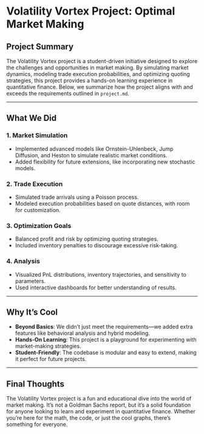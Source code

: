# Volatility Vortex Project: Optimal Market Making

## Project Summary

The Volatility Vortex project is a student-driven initiative designed to explore the challenges and opportunities in market making. By simulating market dynamics, modeling trade execution probabilities, and optimizing quoting strategies, this project provides a hands-on learning experience in quantitative finance. Below, we summarize how the project aligns with and exceeds the requirements outlined in `project.md`.

---

## What We Did

### 1. **Market Simulation**
- Implemented advanced models like Ornstein-Uhlenbeck, Jump Diffusion, and Heston to simulate realistic market conditions.
- Added flexibility for future extensions, like incorporating new stochastic models.

### 2. **Trade Execution**
- Simulated trade arrivals using a Poisson process.
- Modeled execution probabilities based on quote distances, with room for customization.

### 3. **Optimization Goals**
- Balanced profit and risk by optimizing quoting strategies.
- Included inventory penalties to discourage excessive risk-taking.

### 4. **Analysis**
- Visualized PnL distributions, inventory trajectories, and sensitivity to parameters.
- Used interactive dashboards for better understanding of results.

---

## Why It’s Cool

- **Beyond Basics**: We didn’t just meet the requirements—we added extra features like behavioral analysis and hybrid modeling.
- **Hands-On Learning**: This project is a playground for experimenting with market-making strategies.
- **Student-Friendly**: The codebase is modular and easy to extend, making it perfect for future projects.

---

## Final Thoughts

The Volatility Vortex project is a fun and educational dive into the world of market making. It’s not a Goldman Sachs report, but it’s a solid foundation for anyone looking to learn and experiment in quantitative finance. Whether you’re here for the math, the code, or just the cool graphs, there’s something for everyone.
